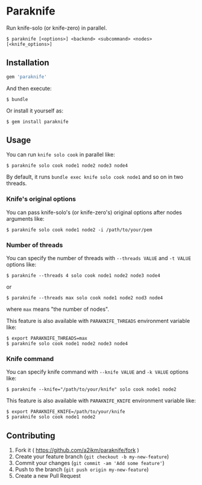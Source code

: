 # Paraknife

Run knife-solo (or knife-zero) in parallel.

    $ paraknife [<options>] <backend> <subcommand> <nodes> [<knife_options>]


## Installation

```ruby
gem 'paraknife'
```

And then execute:

    $ bundle

Or install it yourself as:

    $ gem install paraknife

## Usage

You can run `knife solo cook` in parallel like:

    $ paraknife solo cook node1 node2 node3 node4

By default, it runs `bundle exec knife solo cook node1` and so on in two threads.

### Knife's original options

You can pass knife-solo's (or knife-zero's) original options after nodes arguments like:

    $ paraknife solo cook node1 node2 -i /path/to/your/pem


### Number of threads

You can specify the number of threads with `--threads VALUE` and `-t VALUE` options like:

    $ paraknife --threads 4 solo cook node1 node2 node3 node4

or

    $ paraknife --threads max solo cook node1 node2 nod3 node4

where `max` means "the number of nodes".

This feature is also available with `PARAKNIFE_THREADS` environment variable like:

    $ export PARAKNIFE_THREADS=max
    $ paraknife solo cook node1 node2 node3 node4

### Knife command

You can specify knife command with `--knife VALUE` and `-k VALUE` options like:

    $ paraknife --knife="/path/to/your/knife" solo cook node1 node2

This feature is also available with `PARAKNIFE_KNIFE` environment variable like:

    $ export PARAKNIFE_KNIFE=/path/to/your/knife
    $ paraknife solo cook node1 node2

## Contributing

1. Fork it ( https://github.com/a2ikm/paraknife/fork )
2. Create your feature branch (`git checkout -b my-new-feature`)
3. Commit your changes (`git commit -am 'Add some feature'`)
4. Push to the branch (`git push origin my-new-feature`)
5. Create a new Pull Request
